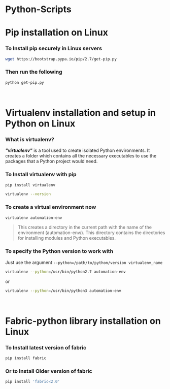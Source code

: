 # Python-Scripts

# Pip installation on Linux  

### To Install pip securely in Linux servers
```sh
wget https://bootstrap.pypa.io/pip/2.7/get-pip.py
```
### Then run the following
```sh
python get-pip.py
```
<br>

# Virtualenv installation and setup in Python on Linux
### What is virtualenv?
***"virtualenv"*** is a tool used to create isolated Python environments. It creates a folder which contains all the necessary executables to use the packages that a Python project would need.
 ### To Install virtualenv with pip
 ```sh
pip install virtualenv
```
```sh
virtualenv --version
```
### To create a virtual environment now

```sh
virtualenv automation-env
```
> This creates a directory in the current path with the name of the environment (automation-env/). This directory contains the directories for installing modules and Python executables.
> 
### To specify the Python version to work with
Just use the argument `--python=/path/to/python/version virtualenv_name`
```sh
virtualenv --python=/usr/bin/python2.7 automation-env
```
or
```sh
virtualenv --python=/usr/bin/python3 automation-env
```
<br>

# Fabric-python library installation on Linux
### To Install latest version of fabric 
```sh
pip install fabric
```
### Or to Install Older version of fabric 
```sh
pip install 'fabric<2.0'
```
